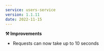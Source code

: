 ```yaml
---
service: users-service
version: 1.1.11
date: 2022-11-15
---
```


**⚒️ Improvements**
* Requests can now take up to 10 seconds
